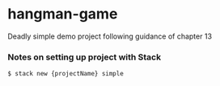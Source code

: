 # hangman-game

Deadly simple demo project following guidance of chapter 13

### Notes on setting up project with Stack

`$ stack new {projectName} simple`
